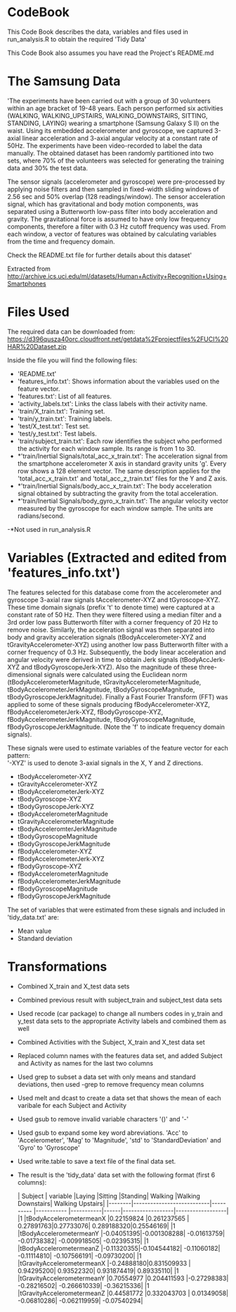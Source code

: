 CodeBook
========

This Code Book describes the data, variables and files used in run_analysis.R to obtain the required 'Tidy Data' 

This Code Book also assumes you have read the Project's README.md 

The Samsung Data 
================

'The experiments have been carried out with a group of 30 volunteers within an age bracket of 19-48 years. Each person performed 
six activities (WALKING, WALKING_UPSTAIRS, WALKING_DOWNSTAIRS, SITTING, STANDING, LAYING) wearing a smartphone (Samsung Galaxy S II) 
on the waist. Using its embedded accelerometer and gyroscope, we captured 3-axial linear acceleration and 3-axial angular velocity at 
a constant rate of 50Hz. The experiments have been video-recorded to label the data manually. The obtained dataset has been randomly 
partitioned into two sets, where 70% of the volunteers was selected for generating the training data and 30% the test data. 

The sensor signals (accelerometer and gyroscope) were pre-processed by applying noise filters and then sampled in fixed-width sliding windows of 2.56 sec and 50% overlap (128 readings/window). The sensor acceleration signal, which has gravitational and body motion components, was separated using a Butterworth low-pass filter into body acceleration and gravity. The gravitational force is assumed to have only low frequency components, therefore a filter with 0.3 Hz cutoff frequency was used. From each window, a vector of features was obtained by calculating variables from the time and frequency domain. 

Check the README.txt file for further details about this dataset'

Extracted from http://archive.ics.uci.edu/ml/datasets/Human+Activity+Recognition+Using+Smartphones

Files Used
==========

The required data can be downloaded from:
https://d396qusza40orc.cloudfront.net/getdata%2Fprojectfiles%2FUCI%20HAR%20Dataset.zip 

Inside the file you will find the following files:

- 'README.txt'
- 'features_info.txt': Shows information about the variables used on the feature vector.
- 'features.txt': List of all features.
- 'activity_labels.txt': Links the class labels with their activity name.
- 'train/X_train.txt': Training set.
- 'train/y_train.txt': Training labels.
- 'test/X_test.txt': Test set.
- 'test/y_test.txt': Test labels.
- 'train/subject_train.txt': Each row identifies the subject who performed the activity for each window sample. Its range is from 1 to 30. 
- *'train/Inertial Signals/total_acc_x_train.txt': The acceleration signal from the smartphone accelerometer X axis in standard gravity units 'g'. Every row shows a 128 element vector. The same description applies for the 'total_acc_x_train.txt' and 'total_acc_z_train.txt' files for the Y and Z axis.
- *'train/Inertial Signals/body_acc_x_train.txt': The body acceleration signal obtained by subtracting the gravity from the total acceleration.
- *'train/Inertial Signals/body_gyro_x_train.txt': The angular velocity vector measured by the gyroscope for each window sample. The units are radians/second.

-*Not used in run_analysis.R

Variables (Extracted and edited from 'features_info.txt')
=========================================================

The features selected for this database come from the accelerometer and gyroscope 3-axial raw signals tAccelerometer-XYZ and tGyroscope-XYZ. 
These time domain signals (prefix 't' to denote time) were captured at a constant rate of 50 Hz. Then they were filtered using a median
filter and a 3rd order low pass Butterworth filter with a corner frequency of 20 Hz to remove noise. Similarly, the acceleration signal 
was then separated into body and gravity acceleration signals (tBodyAccelerometer-XYZ and tGravityAccelerometer-XYZ) using another low pass Butterworth filter 
with a corner frequency of 0.3 Hz. 
Subsequently, the body linear acceleration and angular velocity were derived in time to obtain Jerk signals (tBodyAccJerk-XYZ and 
tBodyGyroscopeJerk-XYZ). Also the magnitude of these three-dimensional signals were calculated using the Euclidean norm (tBodyAccelerometerMagnitude, 
tGravityAccelerometerMagnitude, tBodyAccelerometerJerkMagnitude, tBodyGyroscopeMagnitude, tBodyGyroscopeJerkMagnitude). 
Finally a Fast Fourier Transform (FFT) was applied to some of these signals producing fBodyAccelerometer-XYZ, fBodyAccelerometerJerk-XYZ, fBodyGyroscope-XYZ, 
fBodyAccelerometerJerkMagnitude, fBodyGyroscopeMagnitude, fBodyGyroscopeJerkMagnitude. (Note the 'f' to indicate frequency domain signals). 

These signals were used to estimate variables of the feature vector for each pattern:  
'-XYZ' is used to denote 3-axial signals in the X, Y and Z directions.

- tBodyAccelerometer-XYZ
- tGravityAccelerometer-XYZ
- tBodyAccelerometerJerk-XYZ
- tBodyGyroscope-XYZ
- tBodyGyroscopeJerk-XYZ
- tBodyAccelerometerMagnitude
- tGravityAccelerometerMagnitude
- tBodyAcceleromterJerkMagnitude
- tBodyGyroscopeMagnitude
- tBodyGyroscopeJerkMagnitude
- fBodyAccelerometer-XYZ
- fBodyAccelerometerJerk-XYZ
- fBodyGyroscope-XYZ
- fBodyAccelerometerMagnitude
- fBodyAccelerometerJerkMagnitude
- fBodyGyroscopeMagnitude
- fBodyGyroscopeJerkMagnitude

The set of variables that were estimated from these signals and included in 'tidy_data.txt' are: 

- Mean value
- Standard deviation

Transformations
===============

- Combined X_train and X_test data sets
- Combined previous result with subject_train and subject_test data sets
- Used recode (car package) to change all numbers codes in y_train and y_test data sets to the appropriate Activity labels and combined them as well
- Combined Activities with the Subject, X_train and X_test data set
- Replaced column names with the features data set, and added Subject and Activity as names for the last two columns
- Used grep to subset a data set with only means and standard deviations, then used -grep to remove frequency mean columns
- Used melt and dcast to create a data set that shows the mean of each varibale for each Subject and Activity
- Used gsub to remove invalid variable characters '()' and '-'
- Used gsub to expand some key word abreviations. 'Acc' to 'Accelerometer', 'Mag' to 'Magnitude', 'std' to 'StandardDeviation' and 'Gyro' to 'Gyroscope'
- Used write.table to save a text file of the final data set. 
- The result is the 'tidy_data' data set with the following format (first 6 columns):
  
  | Subject  |      variable              |Laying      |Sitting |Standing| Walking |Walking Downstairs| Walking Upstairs|
|--------|---------------------------|---------- |----------- |-----------|------|------------------|------------------|
|1       |tBodyAccelerometermeanX    |0.22159824 |0.261237565 |  0.27891763|0.27733076| 0.289188320|0.25546169|
|1       |tBodyAccelerometermeanY    |-0.04051395|-0.001308288| -0.01613759| -0.01738382|   -0.009918505|  -0.02395315|
|1       |tBodyAccelerometermeanZ    |-0.11320355|-0.104544182| -0.11060182| -0.11114810|  -0.107566191|       -0.09730200|
|1       |tGravityAccelerometermeanX |-0.24888180|0.831509933 | 0.94295200|  0.93522320| 0.931874419|        0.89335110|
|1       |tGravityAccelerometermeanY |0.70554977 |0.204411593 |-0.27298383| -0.28216502| -0.266610339|       -0.36215336|
|1       |tGravityAccelerometermeanZ |0.44581772 |0.332043703 | 0.01349058| -0.06810286| -0.062119959|       -0.07540294|
   
